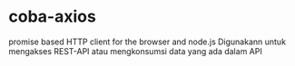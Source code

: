 # coba-axios
promise based HTTP client for the browser and node.js
Digunakann untuk mengakses REST-API atau mengkonsumsi data yang ada dalam API  
